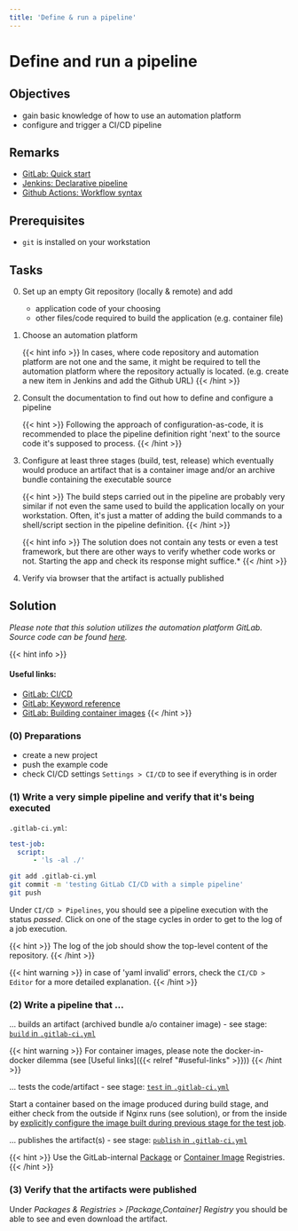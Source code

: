 ```yaml
---
title: 'Define & run a pipeline'
---
```



Define and run a pipeline
=========================


## Objectives

* gain basic knowledge of how to use an automation platform
* configure and trigger a CI/CD pipeline


## Remarks

* [GitLab: Quick start](https://docs.gitlab.com/ee/ci/quick_start/)
* [Jenkins: Declarative pipeline](https://www.jenkins.io/doc/book/pipeline/syntax/#declarative-pipeline)
* [Github Actions: Workflow syntax](https://docs.github.com/en/actions/reference/workflow-syntax-for-github-actions)


## Prerequisites

* `git` is installed on your workstation


## Tasks

0. Set up an empty Git repository (locally & remote) and add
   * application code of your choosing
   * other files/code required to build the application (e.g. container file)

1. Choose an automation platform 

    {{< hint info >}}
In cases, where code repository and automation platform are not one and the same, it might be
required to tell the automation platform where the repository actually is located. (e.g. create a new
item in Jenkins and add the Github URL)
    {{< /hint >}}

2. Consult the documentation to find out how to define and configure a pipeline  

    {{< hint >}}
Following the approach of configuration-as-code, it is recommended to place the pipeline definition
right 'next' to the source code it's supposed to process.
    {{< /hint >}}

3. Configure at least three stages (build, test, release) which eventually would produce an artifact that is a 
   container image and/or an archive bundle containing the executable source 

    {{< hint >}}
The build steps carried out in the pipeline are probably very similar if not even the same used to build
the application locally on your workstation. Often, it's just a matter of adding the build commands to a shell/script
section in the pipeline definition.
    {{< /hint >}}

    {{< hint info >}}
The solution does not contain any tests or even a test framework, but there are other ways to
verify whether code works or not. Starting the app and check its response might suffice.*
    {{< /hint >}}

4. Verify via browser that the artifact is actually published


## Solution

*Please note that this solution utilizes the automation platform GitLab. Source code
can be found
[here](https://github.com/lucendio/lecture-devops-code/tree/master/tutorials/05_define-and-run-pipeline).*

{{< hint info >}}
#### Useful links:
* [GitLab: CI/CD](https://docs.gitlab.com/ee/ci/README.html)
* [GitLab: Keyword reference](https://docs.gitlab.com/ee/ci/yaml/README.html)
* [GitLab: Building container images](https://docs.gitlab.com/ee/ci/docker/using_docker_build.html)
{{< /hint >}}


### (0) Preparations

* create a new project
* push the example code
* check CI/CD settings `Settings > CI/CD` to see if everything is in order


### (1) Write a very simple pipeline and verify that it's being executed

`.gitlab-ci.yml`:
```yml
test-job:
  script:
      - 'ls -al ./'
```

```bash
git add .gitlab-ci.yml
git commit -m 'testing GitLab CI/CD with a simple pipeline'
git push
```

Under `CI/CD > Pipelines`, you should see a pipeline execution with the status *passed*. Click on one of
the stage cycles in order to get to the log of a job execution. 

{{< hint >}}
The log of the job should show the top-level content of the repository.
{{< /hint >}}

{{< hint warning >}}
in case of 'yaml invalid' errors, check the `CI/CD > Editor` for a more detailed explanation.
{{< /hint >}}


### (2) Write a pipeline that ...

... builds an artifact (archived bundle a/o container image) - see stage:
[`build` in `.gitlab-ci.yml`](https://github.com/lucendio/lecture-devops-code/blob/cc6647dda647a1fe2c0e23f303d6db25c97bdfb0/tutorials/05_define-and-run-pipeline/.gitlab-ci.yml#L16)

{{< hint warning >}}
For container images, please note the docker-in-docker dilemma (see [Useful links]({{< relref "#useful-links" >}}))
{{< /hint >}}

... tests the code/artifact - see stage:
[`test` in `.gitlab-ci.yml`](https://github.com/lucendio/lecture-devops-code/blob/cc6647dda647a1fe2c0e23f303d6db25c97bdfb0/tutorials/05_define-and-run-pipeline/.gitlab-ci.yml#L34)

Start a container based on the image produced during build stage, and either check from the outside
if Nginx runs (see solution), or from the inside by
[explicitly configure the image built during previous stage for the test job](https://docs.gitlab.com/ee/ci/yaml/README.html#image).

... publishes the artifact(s) - see stage:
[`publish` in `.gitlab-ci.yml`](https://github.com/lucendio/lecture-devops-code/blob/cc6647dda647a1fe2c0e23f303d6db25c97bdfb0/tutorials/05_define-and-run-pipeline/.gitlab-ci.yml#L66)

{{< hint >}}
Use the GitLab-internal [Package](https://docs.gitlab.com/ee/user/packages/package_registry/) or 
[Container Image](https://docs.gitlab.com/ee/user/packages/container_registry/) Registries.
{{< /hint >}}

### (3) Verify that the artifacts were published

Under *Packages & Registries > [Package,Container] Registry* you should be able to see and even
download the artifact.
